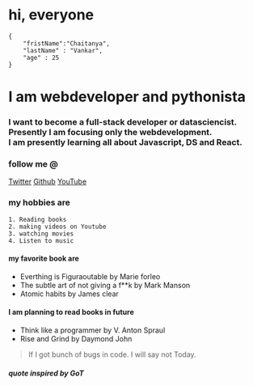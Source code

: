 # hi, everyone 
```
{
    "fristName":"Chaitanya",
    "lastName" : "Vankar",
    "age" : 25
}
```
# I am webdeveloper and pythonista
### I want to become a full-stack developer or datasciencist. Presently I am focusing only the webdevelopment. <br> I am presently learning all about Javascript, DS and React. 

### follow me @
[Twitter](www.twitter.com/Chaitanyaoffici)
[Github](https://github.com/ChaitanyaOfficiel)
[YouTube](https://www.youtube.com/channel/UCSwJNwgVVUFvYCg9cywtJ2A)
<br>
### my hobbies are 
    1. Reading books
    2. making videos on Youtube 
    3. watching movies 
    4. Listen to music

#### my favorite book are <br>
- Everthing is Figuraoutable by Marie forleo
- The subtle art of not giving a f**k by Mark Manson
- Atomic habits by James clear
#### I am planning to read books in future 
- Think like a programmer by V. Anton Spraul
- Rise and Grind by Daymond John

> If I got bunch of bugs in code. I will say not Today.
##### quote inspired by GoT



